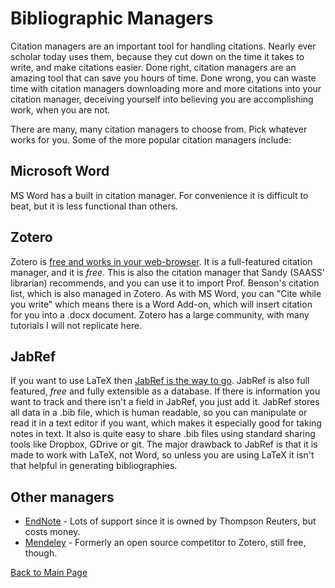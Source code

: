 # Bibliographic Managers

Citation managers are an important tool for handling citations.
Nearly ever scholar today uses them, because they cut down on the time it takes to write, and make citations easier.
Done right, citation managers are an amazing tool that can save you hours of time.
Done wrong, you can waste time with citation managers downloading more and more citations into your citation manager, deceiving yourself into believing you are accomplishing work, when you are not.

There are many, many citation managers to choose from.
Pick whatever works for you.
Some of the more popular citation managers include:

## Microsoft Word

MS Word has a built in citation manager.
For convenience it is difficult to beat, but it is less functional than others.

## Zotero

Zotero is [free and works in your web-browser](https://www.zotero.org/).
It is a full-featured citation manager, and it is *free*.
This is also the citation manager that Sandy (SAASS' librarian) recommends, and you can use it to import Prof. Benson's citation list, which is also managed in Zotero.
As with MS Word, you can "Cite while you write" which means there is a Word Add-on, which will insert citation for you into a .docx document.
Zotero has a large community, with many tutorials I will not replicate here.

## JabRef

If you want to use LaTeX then [JabRef is the way to go](http://www.jabref.org/).
JabRef is also full featured, *free* and fully extensible as a database.
If there is information you want to track and there isn't a field in JabRef, you just add it.
JabRef stores all data in a .bib file, which is human readable, so you can manipulate or read it in a text editor if you want, which makes it especially good for taking notes in text.
It also is quite easy to share .bib files using standard sharing tools like Dropbox, GDrive or git.
The major drawback to JabRef is that it is made to work with LaTeX, not Word, so unless you are using LaTeX it isn't that helpful in generating bibliographies.

## Other managers

  * [EndNote](http://endnote.com/) - Lots of support since it is owned by Thompson Reuters, but costs money.
  * [Mendeley](https://www.mendeley.com/) - Formerly an open source competitor to Zotero, still free, though.

[Back to Main Page](README.md)

